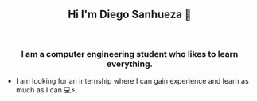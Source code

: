 


## <div align="center">Hi I'm Diego Sanhueza 👋</div>

<br>

### <div align="center">I am a computer engineering student who likes to learn everything.</div>


- I am looking for an internship where I can gain experience and learn as much as I can 💻⚡️.



<br/>  

<br/>


</td></tr></table>

<br/>  




<br />

